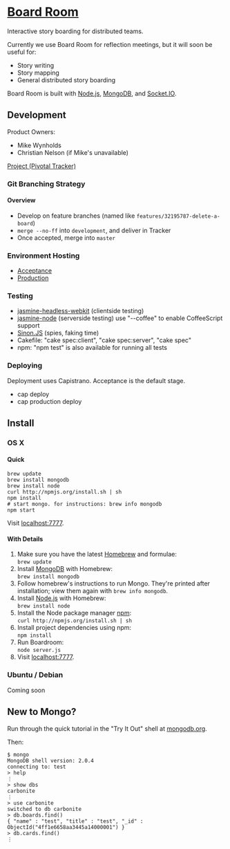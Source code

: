 # [Board Room](http://boardroom.carbonfive.com/)

Interactive story boarding for distributed teams.

Currently we use Board Room for reflection meetings, but it will soon be useful for:
* Story writing
* Story mapping
* General distributed story boarding

Board Room is built with [Node.js](http://nodejs.org/), [MongoDB](http://www.mongodb.org/), and [Socket.IO](http://socket.io/).

## Development

Product Owners:
- Mike Wynholds
- Christian Nelson (if Mike's unavailable)

[Project (Pivotal Tracker)](https://www.pivotaltracker.com/projects/540409)

### Git Branching Strategy

#### Overview
- Develop on feature branches (named like `features/32195787-delete-a-board`)
- `merge --no-ff` into `development`, and deliver in Tracker
- Once accepted, merge into `master`

### Environment Hosting
- [Acceptance](http://boardroom.carbonfive.com:81/)
- [Production](http://boardroom.carbonfive.com/)

### Testing

- [jasmine-headless-webkit](http://johnbintz.github.com/jasmine-headless-webkit/) (clientside testing)
- [jasmine-node](https://github.com/mhevery/jasmine-node) (serverside
testing) use "--coffee" to enable CoffeeScript support
- [Sinon.JS](http://sinonjs.org/) (spies, faking time)
- Cakefile: "cake spec:client", "cake spec:server", "cake spec"
- npm: "npm test" is also available for running all tests

### Deploying

Deployment uses Capistrano. Acceptance is the default stage.

- cap deploy
- cap production deploy

## Install

### OS X

#### Quick

    brew update
    brew install mongodb
    brew install node
    curl http://npmjs.org/install.sh | sh
    npm install
    # start mongo. for instructions: brew info mongodb
    npm start

Visit [localhost:7777](http://localhost:7777).

#### With Details

1. Make sure you have the latest [Homebrew](http://mxcl.github.com/homebrew/) and formulae:  
   `brew update`
2. Install [MongoDB](http://www.mongodb.org/) with Homebrew:  
   `brew install mongodb`
3. Follow homebrew's instructions to run Mongo. They're printed after installation; view them again with `brew info mongodb`.
4. Install [Node.js](http://nodejs.org/) with Homebrew:  
   `brew install node`
5. Install the Node package manager [npm](http://npmjs.org/):  
   `curl http://npmjs.org/install.sh | sh`
6. Install project dependencies using npm:  
   `npm install`
7. Run Boardroom:  
   `node server.js`
8. Visit [localhost:7777](http://localhost:7777).

### Ubuntu / Debian
Coming soon

## New to Mongo?

Run through the quick tutorial in the "Try It Out" shell at [mongodb.org](http://www.mongodb.org/).

Then:

    $ mongo
    MongoDB shell version: 2.0.4
    connecting to: test
    > help
    ⋮
    > show dbs
    carbonite
    ⋮
    > use carbonite
    switched to db carbonite
    > db.boards.find()
    { "name" : "test", "title" : "test", "_id" : ObjectId("4ff1e6658aa3445a14000001") }
    > db.cards.find()
    ⋮

